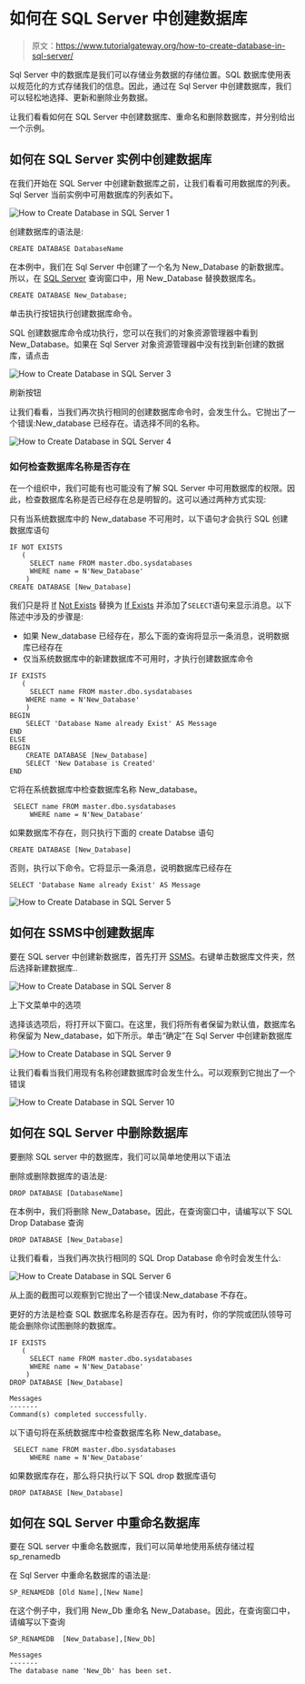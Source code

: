 # 如何在 SQL Server 中创建数据库

> 原文：<https://www.tutorialgateway.org/how-to-create-database-in-sql-server/>

Sql Server 中的数据库是我们可以存储业务数据的存储位置。SQL 数据库使用表以规范化的方式存储我们的信息。因此，通过在 Sql Server 中创建数据库，我们可以轻松地选择、更新和删除业务数据。

让我们看看如何在 SQL Server 中创建数据库、重命名和删除数据库，并分别给出一个示例。

## 如何在 SQL Server 实例中创建数据库

在我们开始在 SQL Server 中创建新数据库之前，让我们看看可用数据库的列表。Sql Server 当前实例中可用数据库的列表如下。

![How to Create Database in SQL Server 1](img/06b88476f604bed0319de333491891dd.png)

创建数据库的语法是:

```
CREATE DATABASE DatabaseName
```

在本例中，我们在 Sql Server 中创建了一个名为 New_Database 的新数据库。所以，在 [SQL Server](https://www.tutorialgateway.org/sql/) 查询窗口中，用 New_Database 替换数据库名。

```
CREATE DATABASE New_Database;
```

单击执行按钮执行创建数据库命令。

SQL 创建数据库命令成功执行，您可以在我们的对象资源管理器中看到 New_Database。如果在 Sql Server 对象资源管理器中没有找到新创建的数据库，请点击

![How to Create Database in SQL Server 3](img/6054a7b8f6bd67a88040456dc5241726.png)

刷新按钮

让我们看看，当我们再次执行相同的创建数据库命令时，会发生什么。它抛出了一个错误:New_database 已经存在。请选择不同的名称。

![How to Create Database in SQL Server 4](img/75966aecc10da81e82a0f2efe85634a2.png)

### 如何检查数据库名称是否存在

在一个组织中，我们可能有也可能没有了解 SQL Server 中可用数据库的权限。因此，检查数据库名称是否已经存在总是明智的。这可以通过两种方式实现:

只有当系统数据库中的 New_database 不可用时，以下语句才会执行 SQL 创建数据库语句

```
IF NOT EXISTS 
   (
     SELECT name FROM master.dbo.sysdatabases 
     WHERE name = N'New_Database'
    )
CREATE DATABASE [New_Database]
```

我们只是将 [If](https://www.tutorialgateway.org/sql-if-else/) [Not Exists](https://www.tutorialgateway.org/sql-not-exists-operator/) 替换为 [If Exists](https://www.tutorialgateway.org/sql-exists-operator/) 并添加了`SELECT`语句来显示消息。以下陈述中涉及的步骤是:

*   如果 New_database 已经存在，那么下面的查询将显示一条消息，说明数据库已经存在
*   仅当系统数据库中的新建数据库不可用时，才执行创建数据库命令

```
IF EXISTS 
   (
     SELECT name FROM master.dbo.sysdatabases 
    WHERE name = N'New_Database'
    )
BEGIN
    SELECT 'Database Name already Exist' AS Message
END
ELSE
BEGIN
    CREATE DATABASE [New_Database]
    SELECT 'New Database is Created'
END
```

它将在系统数据库中检查数据库名称 New_database。

```
 SELECT name FROM master.dbo.sysdatabases 
     WHERE name = N'New_Database'
```

如果数据库不存在，则只执行下面的 create Databse 语句

```
CREATE DATABASE [New_Database]
```

否则，执行以下命令。它将显示一条消息，说明数据库已经存在

```
SELECT 'Database Name already Exist' AS Message
```

![How to Create Database in SQL Server 5](img/87cd786fed8231c3f80e1d9e384d868b.png)

## 如何在 SSMS中创建数据库

要在 SQL server 中创建新数据库，首先打开 [SSMS](https://www.tutorialgateway.org/sql-server-management-studio/)。右键单击数据库文件夹，然后选择新建数据库..

![How to Create Database in SQL Server 8](img/24754a9b05796d4ffad1432a61ee54cf.png)

上下文菜单中的选项

选择该选项后，将打开以下窗口。在这里，我们将所有者保留为默认值，数据库名称保留为 New_database，如下所示。单击“确定”在 Sql Server 中创建新数据库

![How to Create Database in SQL Server 9](img/98f7ed0dde2cc8b332f8c4342e096ab3.png)

让我们看看当我们用现有名称创建数据库时会发生什么。可以观察到它抛出了一个错误

![How to Create Database in SQL Server 10](img/3b919d429b9a32d6fec3f226d75bb769.png)

## 如何在 SQL Server 中删除数据库

要删除 SQL server 中的数据库，我们可以简单地使用以下语法

删除或删除数据库的语法是:

```
DROP DATABASE [DatabaseName]
```

在本例中，我们将删除 New_Database。因此，在查询窗口中，请编写以下 SQL Drop Database 查询

```
DROP DATABASE [New_Database]
```

让我们看看，当我们再次执行相同的 SQL Drop Database 命令时会发生什么:

![How to Create Database in SQL Server 6](img/bf145ec602b017a6028683b4126a6557.png)

从上面的截图可以观察到它抛出了一个错误:New_database 不存在。

更好的方法是检查 SQL 数据库名称是否存在。因为有时，你的学院或团队领导可能会删除你试图删除的数据库。

```
IF EXISTS 
   (
     SELECT name FROM master.dbo.sysdatabases 
     WHERE name = N'New_Database'
    )
DROP DATABASE [New_Database]
```

```
Messages
-------
Command(s) completed successfully.
```

以下语句将在系统数据库中检查数据库名称 New_database。

```
 SELECT name FROM master.dbo.sysdatabases 
     WHERE name = N'New_Database'
```

如果数据库存在，那么将只执行以下 SQL drop 数据库语句

```
DROP DATABASE [New_Database]
```

## 如何在 SQL Server 中重命名数据库

要在 SQL server 中重命名数据库，我们可以简单地使用系统存储过程 sp_renamedb

在 Sql Server 中重命名数据库的语法是:

```
SP_RENAMEDB [Old Name],[New Name]
```

在这个例子中，我们用 New_Db 重命名 New_Database。因此，在查询窗口中，请编写以下查询

```
SP_RENAMEDB  [New_Database],[New_Db]
```

```
Messages
-------
The database name 'New_Db' has been set.
```